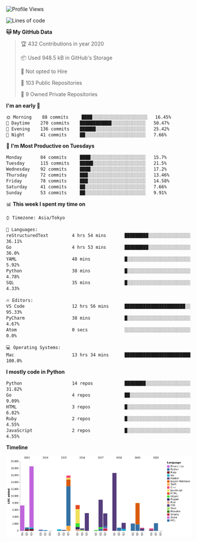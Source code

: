 <!--START_SECTION:waka-->
![Profile Views](http://img.shields.io/badge/Profile%20Views-3-blue)

![Lines of code](https://img.shields.io/badge/From%20Hello%20World%20I've%20written-5.9%20million%20Lines%20of%20code-blue)

**🐱 My GitHub Data** 

> 🏆 432 Contributions in year 2020
 > 
> 📦 Used 948.5 kB in GitHub's Storage 
 > 
> 🚫 Not opted to Hire
 > 
> 📜 103 Public Repositories 
 > 
> 🔑 9 Owned Private Repositories 

**I'm an early 🐤** 

```text
🌞 Morning    88 commits     ████░░░░░░░░░░░░░░░░░░░░░   16.45% 
🌆 Daytime    270 commits    ████████████░░░░░░░░░░░░░   50.47% 
🌃 Evening    136 commits    ██████░░░░░░░░░░░░░░░░░░░   25.42% 
🌙 Night      41 commits     ██░░░░░░░░░░░░░░░░░░░░░░░   7.66%

```
📅 **I'm Most Productive on Tuesdays** 

```text
Monday       84 commits     ████░░░░░░░░░░░░░░░░░░░░░   15.7% 
Tuesday      115 commits    █████░░░░░░░░░░░░░░░░░░░░   21.5% 
Wednesday    92 commits     ████░░░░░░░░░░░░░░░░░░░░░   17.2% 
Thursday     72 commits     ███░░░░░░░░░░░░░░░░░░░░░░   13.46% 
Friday       78 commits     ███░░░░░░░░░░░░░░░░░░░░░░   14.58% 
Saturday     41 commits     ██░░░░░░░░░░░░░░░░░░░░░░░   7.66% 
Sunday       53 commits     ██░░░░░░░░░░░░░░░░░░░░░░░   9.91%

```


📊 **This week I spent my time on** 

```text
⌚︎ Timezone: Asia/Tokyo

💬 Languages: 
reStructuredText         4 hrs 54 mins       █████████░░░░░░░░░░░░░░░░   36.11% 
Go                       4 hrs 53 mins       █████████░░░░░░░░░░░░░░░░   36.0% 
YAML                     48 mins             █░░░░░░░░░░░░░░░░░░░░░░░░   5.92% 
Python                   38 mins             █░░░░░░░░░░░░░░░░░░░░░░░░   4.78% 
SQL                      35 mins             █░░░░░░░░░░░░░░░░░░░░░░░░   4.33%

🔥 Editors: 
VS Code                  12 hrs 56 mins      ███████████████████████░░   95.33% 
PyCharm                  38 mins             █░░░░░░░░░░░░░░░░░░░░░░░░   4.67% 
Atom                     0 secs              ░░░░░░░░░░░░░░░░░░░░░░░░░   0.0%

💻 Operating Systems: 
Mac                      13 hrs 34 mins      █████████████████████████   100.0%

```

**I mostly code in Python** 

```text
Python                   14 repos            ████████░░░░░░░░░░░░░░░░░   31.82% 
Go                       4 repos             ██░░░░░░░░░░░░░░░░░░░░░░░   9.09% 
HTML                     3 repos             █░░░░░░░░░░░░░░░░░░░░░░░░   6.82% 
Ruby                     2 repos             █░░░░░░░░░░░░░░░░░░░░░░░░   4.55% 
JavaScript               2 repos             █░░░░░░░░░░░░░░░░░░░░░░░░   4.55%

```


**Timeline**

![Chart not found](https://github.com/takuan-osho/takuan-osho/blob/master/charts/bar_graph.png) 


<!--END_SECTION:waka-->
